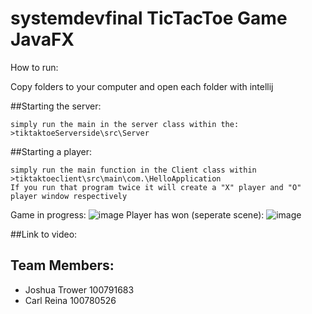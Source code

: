 # systemdevfinal TicTacToe Game JavaFX
  How to run:
  
  Copy folders to your computer and open each folder with intellij
  
  ##Starting the server:
  
    simply run the main in the server class within the:
    >tiktaktoeServerside\src\Server
  ##Starting a player:
  
    simply run the main function in the Client class within
    >tiktaktoeclient\src\main\com.\HelloApplication
    If you run that program twice it will create a "X" player and "O" player window respectively
   
   Game in progress:
    ![image](https://user-images.githubusercontent.com/90279410/163098676-4bddebac-7837-4b13-8c8a-239eb70c2c8b.png)
   Player has won (seperate scene):
    ![image](https://user-images.githubusercontent.com/90279410/163098751-561ea63e-91e0-4cc6-89e5-e917a1b64fe4.png)
    
##Link to video:
>
## Team Members:
* Joshua Trower 100791683
* Carl Reina 100780526
